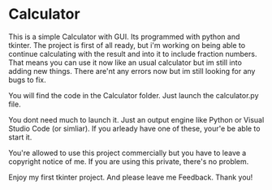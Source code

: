 # Calculator
This is a simple Calculator with GUI. Its programmed with python and tkinter.
The project is first of all ready, but i'm working on being able to continue calculating with the result and into it to include fraction numbers. That means you can use
it now like an usual calculator but im still into adding new things. There are'nt any errors now but im still looking for any bugs to fix.

You will find the code in the Calculator folder. Just launch the calculator.py file.

You dont need much to launch it. Just an output engine like Python or Visual Studio Code (or simliar). If you arleady have one of these, your'e be able to start it.

You're allowed to use this project commercially but you have to leave a copyright notice of me. If you are using this private, there's no problem.

Enjoy my first tkinter project. And please leave me Feedback. Thank you!

